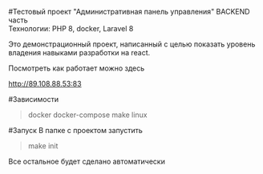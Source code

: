 #Тестовый проект "Административная панель управления"
BACKEND часть\
Технологии: PHP 8, docker, Laravel 8

Это демонстрационный проект, написанный с целью показать уровень
владения навыками разработки на react.

Посмотреть как работает можно здесь

http://89.108.88.53:83

#Зависимости
>docker docker-compose make linux

#Запуск
В папке с проектом запустить
>make init

Все остальное будет сделано автоматически

